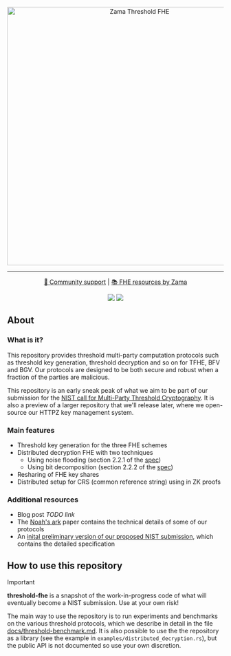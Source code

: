 <p align="center">
<!-- product name logo -->
<picture>
  <source media="(prefers-color-scheme: dark)" srcset="assets/threshold-fhe-dark.png">
  <source media="(prefers-color-scheme: light)" srcset="assets/threshold-fhe-light.png">
  <img width=600 alt="Zama Threshold FHE">
</picture>
</p>

<hr/>

<p align="center">
  <a href="https://zama.ai/community"> 💛 Community support</a> | <a href="https://github.com/zama-ai/awesome-zama"> 📚 FHE resources by Zama</a>
</p>

<p align="center">
  <a href="LICENSE"><img src="https://img.shields.io/badge/License-BSD--3--Clause--Clear-%23ffb243?style=flat-square"></a>
  <a href="https://github.com/zama-ai/bounty-program"><img src="https://img.shields.io/badge/Contribute-Zama%20Bounty%20Program-%23ffd208?style=flat-square"></a>
</p>

## About

### What is it?

This repository provides threshold multi-party computation protocols
such as threshold key generation, threshold decryption
and so on for TFHE, BFV and BGV.
Our protocols are designed to be both secure and robust when a fraction
of the parties are malicious.

This repository is an early sneak peak of what we aim to be part of our submission
for the [NIST call for Multi-Party Threshold Cryptography](https://csrc.nist.gov/projects/threshold-cryptography).
It is also a preview of a larger repository that we'll release later, where we open-source our HTTPZ key management system.

### Main features

- Threshold key generation for the three FHE schemes
- Distributed decryption FHE with two techniques
  - Using noise flooding (section 2.2.1 of the [spec](docs/CryptographicDocumentation.pdf))
  - Using bit decomposition (section 2.2.2 of the [spec](docs/CryptographicDocumentation.pdf))
- Resharing of FHE key shares
- Distributed setup for CRS (common reference string) using in ZK proofs

### Additional resources

- Blog post *TODO link*
- The [Noah's ark](https://eprint.iacr.org/2023/815) paper contains the technical details of some of our protocols
- An [inital preliminary version of our proposed NIST submission](docs/CryptographicDocumentation.pdf), which contains the detailed specification

## How to use this repository

> [!Important]
> **threshold-fhe** is a snapshot of the work-in-progress code of what will eventually become a NIST submission. Use at your own risk!

The main way to use the repository is to run experiments and benchmarks on the various threshold protocols,
which we describe in detail in the file [docs/threshold-benchmark.md](threshold-benchmark.md).
It is also possible to use the the repository as a library (see the example in `examples/distributed_decryption.rs`),
but the public API is not documented so use your own discretion.

